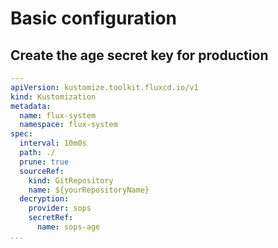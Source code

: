 # Basic configuration

## Create the age secret key for production


```yaml
---
apiVersion: kustomize.toolkit.fluxcd.io/v1
kind: Kustomization
metadata:
  name: flux-system
  namespace: flux-system
spec:
  interval: 10m0s
  path: ./
  prune: true
  sourceRef:
    kind: GitRepository
    name: ${yourRepositoryName}
  decryption:
    provider: sops
    secretRef:
      name: sops-age
...
```

